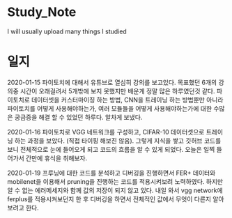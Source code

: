 # Study_Note
I will usually  upload many things I studied

# 일지
2020-01-15 파이토치에 대해서 유튜브로 열심히 강의를 보고있다. 목표했던 6개의 강의중 시간이 오래걸려서 5개밖에 보지 못했지만 배운게 정말 많은 하루였던것 같다. 파이토치로 데이터셋을 커스터마이징 하는 방법, CNN을 트레이닝 하는 방법뿐만 아니라 파이토치를 어떻게 사용해야하는가, 여러 모듈들을 어떻게 사용해야하는가에 대한 수많은 궁금증을 해결 할 수 있었던 하루다. 알차게 보냈다.

2020-01-16 파이토치로 VGG 네트워크를 구성하고, CIFAR-10 데이터셋으로 트레이닝 하는 과정을 보았다. (직접 타이핑 해보진 않음). 그렇게 지식을 쌓고 깃허브 코드를 보니 전체적으로 눈에 들어오게 되고 코드의 흐름을 알 수 있게 되었다. 오늘은 일찍 들어가서 간만에 휴식을 취해보자.

2020-01-19 프루닝에 대한 코드를 분석하고 디버깅을 진행하면서 FER+ 데이터와 mobilenet을 이용해서 pruning을 진행하는 코드를 적용시켜보려 노력하였다. 하지만 알 수 없는 에러메세지와 함께 값의 저장이 되지 않고 있다. 내일 와서 vgg network에 ferplus를 적용시켜보던지 한 후 디버깅을 하면서 전체적인 값에서 무엇이 다른지 알아보려고 한다.
